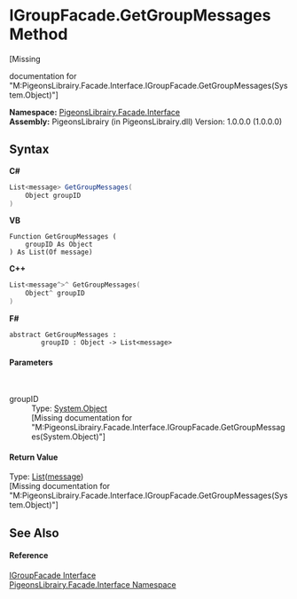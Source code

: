 # IGroupFacade.GetGroupMessages Method 
 

\[Missing <summary> documentation for "M:PigeonsLibrairy.Facade.Interface.IGroupFacade.GetGroupMessages(System.Object)"\]

**Namespace:**&nbsp;<a href="0bd0bf76-0a1d-3924-30ff-4e9d41df9d8e">PigeonsLibrairy.Facade.Interface</a><br />**Assembly:**&nbsp;PigeonsLibrairy (in PigeonsLibrairy.dll) Version: 1.0.0.0 (1.0.0.0)

## Syntax

**C#**<br />
``` C#
List<message> GetGroupMessages(
	Object groupID
)
```

**VB**<br />
``` VB
Function GetGroupMessages ( 
	groupID As Object
) As List(Of message)
```

**C++**<br />
``` C++
List<message^>^ GetGroupMessages(
	Object^ groupID
)
```

**F#**<br />
``` F#
abstract GetGroupMessages : 
        groupID : Object -> List<message> 

```


#### Parameters
&nbsp;<dl><dt>groupID</dt><dd>Type: <a href="http://msdn2.microsoft.com/en-us/library/e5kfa45b" target="_blank">System.Object</a><br />\[Missing <param name="groupID"/> documentation for "M:PigeonsLibrairy.Facade.Interface.IGroupFacade.GetGroupMessages(System.Object)"\]</dd></dl>

#### Return Value
Type: <a href="http://msdn2.microsoft.com/en-us/library/6sh2ey19" target="_blank">List</a>(<a href="891709b8-1ff0-58b3-9aa4-f3f06f37a146">message</a>)<br />\[Missing <returns> documentation for "M:PigeonsLibrairy.Facade.Interface.IGroupFacade.GetGroupMessages(System.Object)"\]

## See Also


#### Reference
<a href="4e7b0165-a27e-cb89-3b65-84681ca467ef">IGroupFacade Interface</a><br /><a href="0bd0bf76-0a1d-3924-30ff-4e9d41df9d8e">PigeonsLibrairy.Facade.Interface Namespace</a><br />